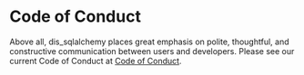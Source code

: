# Code of Conduct

Above all, dis_sqlalchemy places great emphasis on polite, thoughtful, and
constructive communication between users and developers.
Please see our current Code of Conduct at
[Code of Conduct](https://www.dis_sqlalchemy.org/codeofconduct.html).